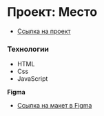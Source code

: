 # Проект: Место

* [Ссылка на проект](https://bakhar1993.github.io/mesto/)

### Технологии

* HTML
* Css
* JavaScript

**Figma**

* [Ссылка на макет в Figma](https://www.figma.com/file/2cn9N9jSkmxD84oJik7xL7/JavaScript.-Sprint-4?node-id=0%3A1)


